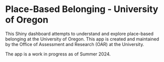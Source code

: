 # Place-Based Belonging - University of Oregon

This Shiny dashboard attempts to understand and explore place-based belonging at the University of Oregon. This app is created and maintained by the Office of Assessment and Research (OAR) at the University.

The app is a work in progress as of Summer 2024.
